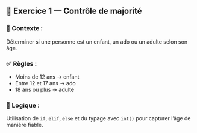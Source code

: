 ## 🔹 Exercice 1 — Contrôle de majorité
### 🎯 Contexte :
Déterminer si une personne est un enfant, un ado ou un adulte selon son âge.

### ✅ Règles :
- Moins de 12 ans → enfant
- Entre 12 et 17 ans → ado
- 18 ans ou plus → adulte

### 🧠 Logique :
Utilisation de `if`, `elif`, `else` et du typage avec `int()` pour capturer l’âge de manière fiable.